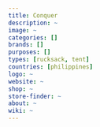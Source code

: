 ```yaml
---
title: Conquer
description: ~
image: ~
categories: []
brands: []
purposes: []
types: [rucksack, tent]
countries: [philippines]
logo: ~
website: ~
shop: ~
store-finder: ~
about: ~
wiki: ~
---
```

